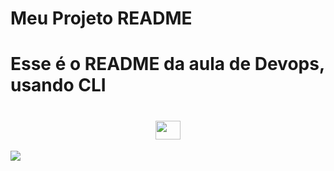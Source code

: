 # Meu Projeto README
<h1>Esse é o README da aula de Devops, usando CLI</h1>
<h1 align="center">
	<img align ="center" height="30" width="40" src="https://raw.githubusercontent.com/devicon/master/icons/github/github-original.svg">
</h1>

<img src="https://img.shields.io/static/v1?label=Devops&message=Treinamento&color=7159c1&style=for-the-badge%logo=ghost"/>

